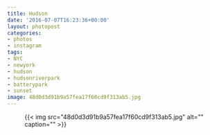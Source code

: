 ```yaml
---
title: Hudson
date: '2016-07-07T16:23:36+00:00'
layout: photopost
categories:
- photos
- instagram
tags:
- NYC
- newyork
- hudson
- hudsonriverpark
- batterypark
- sunset
image: 48d0d3d91b9a57fea17f60cd9f313ab5.jpg
---
```


<figure class="photo photo--square">
  {{< img src="48d0d3d91b9a57fea17f60cd9f313ab5.jpg" alt="" caption="" >}}

</figure>




